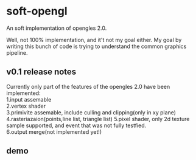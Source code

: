 # soft-opengl
An soft implementation of opengles 2.0. 

Well, not 100% implementation, and it't not my goal either. My goal by writing this bunch of code is trying to understand the common graphics pipeline.

## v0.1 release notes

Currently only part of the features of the opengles 2.0 have been implemented:  
1.input assemable  
2.vertex shader  
3.primivite assemable, include culling and clipping(only in xy plane)  
4.rasteriazaion(points,line list, triangle list)
5.pixel shader, only 2d texture sample supported, and event that was not fully testfied.  
6.output merge(not implemented yet!)  

## demo 

